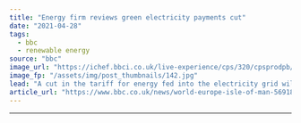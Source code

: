 ```yaml
---
title: "Energy firm reviews green electricity payments cut"
date: "2021-04-28"
tags: 
  - bbc
  - renewable energy
source: "bbc"
image_url: "https://ichef.bbci.co.uk/live-experience/cps/320/cpsprodpb/9A48/production/_98169493_21e275d0-ff79-4607-8333-34ebd7defce2.jpg"
image_fp: "/assets/img/post_thumbnails/142.jpg"
lead: "A cut in the tariff for energy fed into the electricity grid will be reviewed, Manx Utilities says."
article_url: "https://www.bbc.co.uk/news/world-europe-isle-of-man-56918650"
---
```


---
